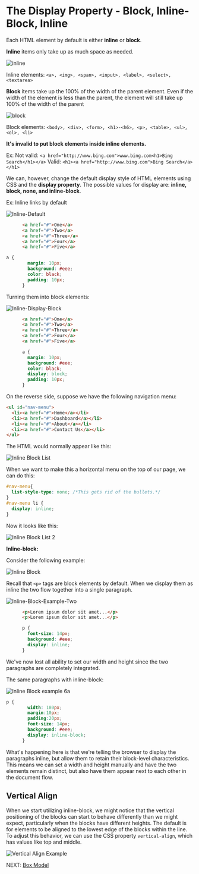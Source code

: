 # The Display Property - Block, Inline-Block, Inline

Each HTML element by default is either **inline** or **block**.

**Inline** items only take up as much space as needed.

![inline](../images/Inline.png)

Inline elements: ```<a>, <img>, <span>, <input>, <label>, <select>, <textarea>```

**Block**  items take up the 100% of the width of the parent element. Even if the width of the element is less than the parent, the element will still take up 100% of the width of the parent

![block](../images/Block.png)

Block elements: ```<body>, <div>, <form>, <h1>-<h6>, <p>, <table>, <ul>, <ol>, <li>```

**It's invalid to put block elements inside inline elements.**

Ex:
Not valid:
```<a href="http://www.bing.com">www.bing.com<h1>Bing Search</h1></a>```
Valid:
```<h1><a href="http://www.bing.com">Bing Search</a></h1>```

We can, however, change the default display style of HTML elements using CSS and the  **display property**. The possible values for display are: **inline, block, none, and inline-block**.

Ex: Inline links by default

![Inline-Default](../images/Inline-Default.png)

```html
      <a href="#">One</a>
      <a href="#">Two</a>
      <a href="#">Three</a>
      <a href="#">Four</a>
      <a href="#">Five</a>
```

```css
a {
        margin: 10px;
        background: #eee;
        color: black;
        padding: 10px;
      }
```

Turning them into block elements:

![Inline-Display-Block](../images/Inline-Display-Block.png)

```html
      <a href="#">One</a>
      <a href="#">Two</a>
      <a href="#">Three</a>
      <a href="#">Four</a>
      <a href="#">Five</a>
```

```css
      a {
        margin: 10px;
        background: #eee;
        color: black;
        display: block;
        padding: 10px;
      }
```

On the reverse side, suppose we have the following navigation menu:

``` html
<ul id="nav-menu">
  <li><a href="#">Home</a></li>
  <li><a href="#">Dashboard</a></li>
  <li><a href="#">About</a></li>
  <li><a href="#">Contact Us</a></li>
</ul>
```

The HTML would normally appear like this:

![Inline Block List](../images/inline-block-list.png)

When we want to make this a horizontal menu on the top of our page, we can do this:

``` css
#nav-menu{
  list-style-type: none; /*This gets rid of the bullets.*/
}
#nav-menu li {
  display: inline;
}
```

Now it looks like this:

![Inline Block List 2](../images/inline-block-list2.png)

**Inline-block:**

Consider the following example:

![Inline Block](../images/inlineBlock-1.jpg)

Recall that `<p>` tags are block elements by default. When we display them as inline the two flow together into a single paragraph.

![Inline-Block-Example-Two](../images/Inline-Block-Example-Two.png)

``` html
      <p>Lorem ipsum dolor sit amet...</p>
      <p>Lorem ipsum dolor sit amet...</p>
```

```css
      p {
        font-size: 14px;
        background: #eee;
        display: inline;
      }
```

We've now lost all ability to set our width and height since the two paragraphs are completely integrated.

The same paragraphs with inline-block:

![Inline Block example 6a](../images/inlineBlock-6a.jpg)

``` css
p {
        width: 180px;
        margin:10px;
        padding:20px;
        font-size: 14px;
        background: #eee;
        display: inline-block;
      }
```

What's happening here is that we're telling the browser to display the paragraphs inline, but allow them to retain their block-level characteristics. This means we can set a width and height manually and have the two elements remain distinct, but also have them appear next to each other in the document flow.

## Vertical Align

When we start utilizing inline-block, we might notice that the vertical positioning of the blocks can start to behave differently than we might expect, particularly when the blocks have different heights. The default is for elements to be aligned to the lowest edge of the blocks within the line. To adjust this behavior, we can use the CSS property ````vertical-align````, which has values like top and middle.

![Vertical Align Example](../images/verticalalign.png)

NEXT: [Box Model](./box_model.md)
